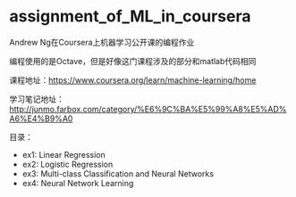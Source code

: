 # assignment_of_ML_in_coursera
Andrew Ng在Coursera上机器学习公开课的编程作业

编程使用的是Octave，但是好像这门课程涉及的部分和matlab代码相同

课程地址：<https://www.coursera.org/learn/machine-learning/home>

学习笔记地址：<http://junmo.farbox.com/category/%E6%9C%BA%E5%99%A8%E5%AD%A6%E4%B9%A0>

目录：
- ex1: Linear Regression
- ex2: Logistic Regression
- ex3: Multi-class Classification and Neural Networks
- ex4: Neural Network Learning